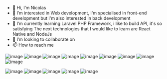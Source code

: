 - 👋 Hi, I’m Nicolas
- 👀 I’m interested in Web development, I'm specialised in front-end development but I'm also interested in back development
- 🌱 I’m currently learning Laravel PHP Framework, i like to build API, it's so satisfying
The next technologies that I would like to learn are React Native and NodeJs
- 💞️ I’m looking to collaborate on 
- 📫 How to reach me 

![image](https://img.shields.io/badge/HTML5-E34F26?style=for-the-badge&logo=html5&logoColor=white) ![image](https://img.shields.io/badge/CSS3-1572B6?style=for-the-badge&logo=css3&logoColor=white) ![image](	https://img.shields.io/badge/JavaScript-323330?style=for-the-badge&logo=javascript&logoColor=F7DF1E)
![image](https://img.shields.io/badge/Sass-CC6699?style=for-the-badge&logo=sass&logoColor=white)
![image](	https://img.shields.io/badge/PHP-323330?style=for-the-badge&logo=php&logoColor=blue)
![image](	https://img.shields.io/badge/React-20232A?style=for-the-badge&logo=react&logoColor=61DAFB) ![image](	https://img.shields.io/badge/MYSQL-20232A?style=for-the-badge&logo=mysql&logoColor=61DAFB) ![image](https://img.shields.io/badge/Redux-593D88?style=for-the-badge&logo=redux&logoColor=white) ![image](https://img.shields.io/badge/React_Router-CA4245?style=for-the-badge&logo=react-router&logoColor=white)  

![image](https://img.shields.io/badge/GitHub-100000?style=for-the-badge&logo=github&logoColor=white) ![image](https://img.shields.io/badge/Git-F05032?style=for-the-badge&logo=git&logoColor=white) ![image](https://img.shields.io/badge/Visual_Studio_Code-0078D4?style=for-the-badge&logo=visual%20studio%20code&logoColor=white) ![image](https://img.shields.io/badge/Codepen-000000?style=for-the-badge&logo=codepen&logoColor=white) ![image](https://img.shields.io/badge/Markdown-000000?style=for-the-badge&logo=markdown&logoColor=white) 


